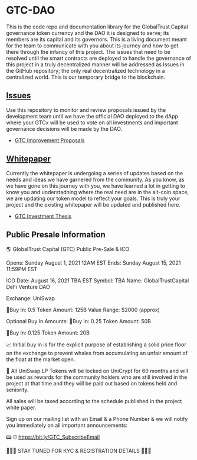# GTC-DAO

This is the code repo and documentation library for the GlobalTrust.Capital governance token currency and the DAO it is designed to serve; its members are its capital and its governors. This is a living document meant for the team to communicate with you about its journey and how to get there through the infancy of this project. The issues that need to be resolved until the smart contracts are deployed to handle the governance of this project in a truly decentralized manner will be addressed as Issues in the GitHub repository; the only real decentralized technology in a centralized world. This is our temporary bridge to the blockchain.

## [Issues](https://github.com/GlobalTrustCapital/GTC_DAO/issues)

Use this repository to monitor and review proposals issued by the development team until we have the official DAO deployed to the dApp where your GTCx will be used to vote on all investments and important governance decisions will be made by the DAO.

-   [GTC Improvement Proposals](https://github.com/GlobalTrustCapital/GTC_DAO/issues)

## [Whitepaper](https://globaltrustcapital.medium.com/global-trust-capital-defi-decentralized-investments-77dfc10842c4)

Currently the whitepaper is undergoing a series of updates based on the needs and ideas we have garnered from the community. As you know, as we have gone on this journey with you, we have learned a lot in getting to know you and understadning where the real need are in the alt-coin space, we are updating our token model to reflect your goals. This is truly your project and the existing whitepaper will be updated and published here.

-   [GTC Investment Thesis](https://globaltrustcapital.medium.com/global-trust-capital-defi-decentralized-investments-77dfc10842c4)

## Public Presale Information

🌎 GlobalTrust Capital (GTC) Public Pre-Sale & ICO

Opens: Sunday August 1, 2021 12AM EST
Ends: Sunday August 15, 2021 11:59PM EST

ICO Date: August 16, 2021 TBA EST
Symbol: TBA
Name: GlobalTrustCapital DeFi Venture DAO

Exchange: UniSwap

💎Buy In: 0.5
Token Amount: 125B
Value Range: $2000 (approx)

Optional Buy In Amounts:
💎Buy In: 0.25
Token Amount: 50B

💎Buy In: 0.125
Token Amount: 20B

📈 Initial buy in is for the explicit purpose of establishing a solid price floor on the exchange to prevent whales from accumulating an unfair amount of the float at the market open.

🔐 All UniSwap LP Tokens will be locked on UniCrypt for 60 months and will be used as rewards for the community holders who are still involved in the project at that time and they will be paid out based on tokens held and seniority.

All sales will be taxed according to the schedule published in the project white paper.

Sign up on our mailing list with an Email & a Phone Number & we will notify you immediately on all important announcements:

📟 ⏰ https://bit.ly/GTC_SubscribeEmail

💎💎💎 STAY TUNED FOR KYC & REGISTRATION DETAILS 💎💎💎
